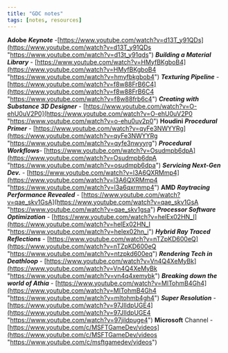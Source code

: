 ```yaml
---
title: "GDC notes"
tags: [notes, resources]
---
```



**Adobe** _**Keynote**_ -[https://www.youtube.com/watch?v=d13T_y91QDs](https://www.youtube.com/watch?v=d13T_y91QDs "https://www.youtube.com/watch?v=d13t_y91qds") 
_**Building a Material Library**_ - [https://www.youtube.com/watch?v=HMyfBKgboB4](https://www.youtube.com/watch?v=HMyfBKgboB4 "https://www.youtube.com/watch?v=hmyfbkgbob4") _**Texturing Pipeline**_ - [https://www.youtube.com/watch?v=f8w88FrB6C4](https://www.youtube.com/watch?v=f8w88FrB6C4 "https://www.youtube.com/watch?v=f8w88frb6c4") 
_**Creating with Substance 3D Designer**_ - [https://www.youtube.com/watch?v=O-ehU0uV2P0](https://www.youtube.com/watch?v=O-ehU0uV2P0 "https://www.youtube.com/watch?v=o-ehu0uv2p0") 
**Houdini** _**Procedural Primer**_ - [https://www.youtube.com/watch?v=qyFe3NWYYRg](https://www.youtube.com/watch?v=qyFe3NWYYRg "https://www.youtube.com/watch?v=qyfe3nwyyrg") 
_**Procedural Workflows**_- [https://www.youtube.com/watch?v=Osudmpb6dpA](https://www.youtube.com/watch?v=Osudmpb6dpA "https://www.youtube.com/watch?v=osudmpb6dpa") _**Servicing Next-Gen Dev.**_ - [https://www.youtube.com/watch?v=l3A6QXRMmp4](https://www.youtube.com/watch?v=l3A6QXRMmp4 "https://www.youtube.com/watch?v=l3a6qxrmmp4") 
**AMD** _**Raytracing Performance Revealed**_ - [https://www.youtube.com/watch?v=qae_skv1GsA](https://www.youtube.com/watch?v=qae_skv1GsA "https://www.youtube.com/watch?v=qae_skv1gsa") 
_**Processor Software Optimization**_ - [https://www.youtube.com/watch?v=helEx02HN_I](https://www.youtube.com/watch?v=helEx02HN_I "https://www.youtube.com/watch?v=helex02hn_i") 
_**Hybrid Ray Traced Reflections**_ - [https://www.youtube.com/watch?v=nTZpKD600eQ](https://www.youtube.com/watch?v=nTZpKD600eQ "https://www.youtube.com/watch?v=ntzpkd600eq") _**Rendering Tech in Deathloop**_ - [https://www.youtube.com/watch?v=Vn4Q4XeMyBk](https://www.youtube.com/watch?v=Vn4Q4XeMyBk "https://www.youtube.com/watch?v=vn4q4xemybk") 
_**Breaking down the world of Athia**_ - [https://www.youtube.com/watch?v=MlTohmB4Gh4](https://www.youtube.com/watch?v=MlTohmB4Gh4 "https://www.youtube.com/watch?v=mltohmb4gh4") 
_**Super Resolution**_ - [https://www.youtube.com/watch?v=97JIldpUGE4](https://www.youtube.com/watch?v=97JIldpUGE4 "https://www.youtube.com/watch?v=97jildpuge4") 
**Microsoft** Channel -[https://www.youtube.com/c/MSFTGameDev/videos](https://www.youtube.com/c/MSFTGameDev/videos "https://www.youtube.com/c/msftgamedev/videos")